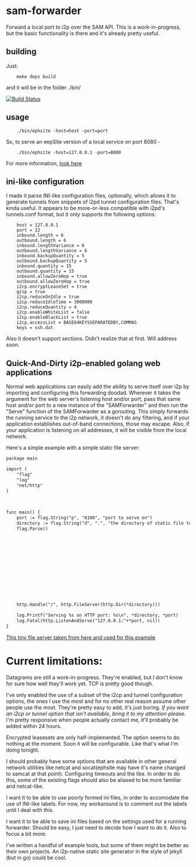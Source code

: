 # sam-forwarder
Forward a local port to i2p over the SAM API. This is a work-in-progress, but
the basic functionality is there and it's already pretty useful.

## building

Just:

        make deps build

and it will be in the folder ./bin/

[![Build Status](https://travis-ci.org/eyedeekay/sam-forwarder.svg?branch=master)](https://travis-ci.org/eyedeekay/sam-forwarder)

## usage

        ./bin/ephsite -host=host -port=port

So, to serve an eepSite version of a local service on port 8080 -

        ./bin/ephsite -host=127.0.0.1 -port=8080

For more information, [look here](USAGE.md)

## ini-like configuration

I made it parse INI-like configuration files, optionally, which allows it to
generate tunnels from snippets of i2pd tunnel configuration files. That's kinda
useful. It appears to be more-or-less compatible with i2pd's tunnels.conf
format, but it only supports the following options:

        host = 127.0.0.1
        port = 22
        inbound.length = 6
        outbound.length = 6
        inbound.lengthVariance = 6
        outbound.lengthVariance = 6
        inbound.backupQuantity = 5
        outbound.backupQuantity = 5
        inbound.quantity = 15
        outbound.quantity = 15
        inbound.allowZeroHop = true
        outbound.allowZeroHop = true
        i2cp.encryptLeaseSet = true
        gzip = true
        i2cp.reduceOnIdle = true
        i2cp.reduceIdleTime = 3000000
        i2cp.reduceQuantity = 4
        i2cp.enableWhiteList = false
        i2cp.enableBlackList = true
        i2cp.accessList = BASE64KEYSSEPARATEDBY,COMMAS
        keys = ssh.dat

Also it doesn't support sections. Didn't realize that at first. Will address
soon.

## Quick-And-Dirty i2p-enabled golang web applications

Normal web applications can easily add the ability to serve itself over i2p by
importing and configuring this forwarding doodad. Wherever it takes the argument
for the web server's listening host and/or port, pass that same host and/or port
to a new instance of the "SAMForwarder" and then run the "Serve" function of the
SAMForwarder as a gorouting. This simply forwards the running service to the i2p
network, it doesn't do any filtering, and if your application establishes
out-of-band connections, those may escape. Also, if your application is
listening on all addresses, it will be visible from the local network.

Here's a simple example with a simple static file server:

```Diff
package main																		package main

import (																			import (
	"flag"																				"flag"
	"log"																				"log"
	"net/http"																			"net/http"
)																				    )

																			      >	import "github.com/eyedeekay/sam-forwarder"
																			      >
func main() {																			func main() {
	port := flag.String("p", "8100", "port to serve on")														port := flag.String("p", "8100", "port to serve on")
	directory := flag.String("d", ".", "the directory of static file to host")											directory := flag.String("d", ".", "the directory of static file to host")
	flag.Parse()																			flag.Parse()
																			      >
																			      >		forwarder, err := samforwarder.NewSAMForwarderFromOptions(
																			      >			samforwarder.SetHost("127.0.0.1"),
																			      >			samforwarder.SetPort(*port),
																			      >			samforwarder.SetSAMHost("127.0.0.1"),
																			      >			samforwarder.SetSAMPort("7656"),
																			      >			samforwarder.SetName("staticfiles"),
																			      >		)
																			      >		if err != nil {
																			      >			log.Fatal(err.Error())
																			      >		}
																			      >		go forwarder.Serve()

	http.Handle("/", http.FileServer(http.Dir(*directory)))														http.Handle("/", http.FileServer(http.Dir(*directory)))

	log.Printf("Serving %s on HTTP port: %s\n", *directory, *port)													log.Printf("Serving %s on HTTP port: %s\n", *directory, *port)
	log.Fatal(http.ListenAndServe("127.0.0.1:"+*port, nil))														log.Fatal(http.ListenAndServe("127.0.0.1:"+*port, nil))
}																				    }

```

[This tiny file server taken from here and used for this example](https://gist.github.com/paulmach/7271283)

Current limitations:
====================

Datagrams are still a work-in-progress. They're enabled, but I don't know for
sure how well they'll work yet. TCP is pretty good though.

I've only enabled the use of a subset of the i2cp and tunnel configuration
options, the ones I use the most and for no other real reason assume other
people use the most. They're pretty easy to add, it's just boring. *If you*
*want an i2cp or tunnel option that isn't available, bring it to my attention*
*please.* I'm pretty responsive when people actually contact me, it'll probably
be added within 24 hours.

Encrypted leasesets are only half-implemented. The option seems to do nothing at
the moment. Soon it will be configurable. Like that's what I'm doing tonight.

I should probably have some options that are available in other general network
utilities like netcat and socat(ephsite may have it's name changed to samcat at
that point). Configuring timeouts and the like. In order to do this, some of the
existing flags should also be aliased to be more familiar and netcat-like.

I want it to be able to use poorly formed ini files, in order to accomodate the
use of INI-like labels. For now, my workaround is to comment out the labels
until I deal with this.

I want it to be able to save ini files based on the settings used for a running
forwarder. Should be easy, I just need to decide how I want to do it. Also to
focus a bit more.

I've written a handful of example tools, but some of them might be better as
their own projects. An i2p-native static site generator in the style of jekyll
(but in go) could be cool.
